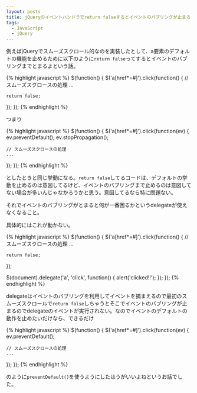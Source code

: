 ```yaml
---
layout: posts
title: jQueryのイベントハンドラでreturn falseするとイベントのバブリングが止まる
tags:
  - JavaScript
  - jQuery
---
```


例えばjQueryでスムーズスクロール的なのを実装したとして、a要素のデフォルトの機能を止めるために以下のように`return false`ってするとイベントのバブリングまでとまるよという話。

{% highlight javascript %}
$(function() {
  $('a[href*=#]').click(function() {
    // スムーズスクロースの処理
    ...

    return false;
  });
});
{% endhighlight %}

つまり

{% highlight javascript %}
$(function() {
  $('a[href*=#]').click(function(ev) {
    ev.preventDefault();
    ev.stopPropagation();

    // スムーズスクロースの処理
    ...
  });
});
{% endhighlight %}

としたときと同じ挙動になる。`return false`してるコードは、デフォルトの挙動を止めるのは意図してるけど、イベントのバブリングまで止めるのは意図してない場合が多いんじゃなかろうかと思う。意図してるなら特に問題ない。

それでイベントのバブリングがとまると何が一番困るかというdelegateが使えなくなること。

具体的にはこれが動かない。

{% highlight javascript %}
$(function() {
  $('a[href*=#]').click(function() {
    // スムーズスクロースの処理
    ...

    return false;
  });

  $(document).delegate('a', 'click', function() {
    alert('clicked!!');
  });
});
{% endhighlight %}

delegateはイベントのバブリングを利用してイベントを捕まえるので最初のスムーズスクロールで`return false`しちゃうとそこでイベントのバブリングが止まるのでdelegateのイベントが実行されない。なのでイベントのデフォルトの動作を止めたいだけなら、できるだけ

{% highlight javascript %}
$(function() {
  $('a[href*=#]').click(function(ev) {
    ev.preventDefault();

    // スムーズスクロースの処理
    ...
  });
});
{% endhighlight %}

のように`preventDefault()`を使うようにしたほうがいいよねというお話でした。
